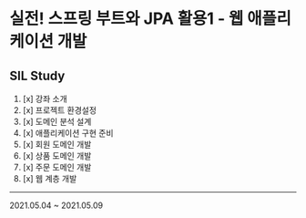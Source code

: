 # 실전! 스프링 부트와 JPA 활용1 - 웹 애플리케이션 개발
  
## SIL Study
1. [x] 강좌 소개
2. [x] 프로젝트 환경설정
3. [x] 도메인 분석 설계
4. [x] 애플리케이션 구현 준비
5. [x] 회원 도메인 개발
6. [x] 상품 도메인 개발
7. [x] 주문 도메인 개발
8. [x] 웹 계층 개발  
<hr>

2021.05.04 ~ 2021.05.09

